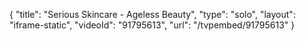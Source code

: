 {
    "title": "Serious Skincare - Ageless Beauty",
    "type": "solo",
    "layout": "iframe-static",
    "videoId": "91795613",
    "url": "\/tvpembed\/91795613"
}